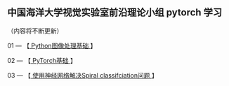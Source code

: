 ## 中国海洋大学视觉实验室前沿理论小组 pytorch 学习

（内容将不断更新）

01 —  【[ Python图像处理基础 ](https://github.com/OUCTheoryGroup/colab_demo/blob/master/01_Image_Processing.ipynb)】

02 — 【[ PyTorch基础 ](https://github.com/OUCTheoryGroup/colab_demo/blob/master/02_Pytorch_Basic.ipynb)】

03 — 【[ 使用神经网络解决Spiral classifciation问题 ](https://github.com/OUCTheoryGroup/colab_demo/blob/master/03_Spiral_Classification.ipynb)】




